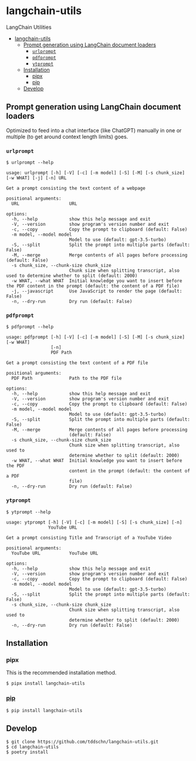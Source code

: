 # langchain-utils

LangChain Utilities


- [langchain-utils](#langchain-utils)
  - [Prompt generation using LangChain document loaders](#prompt-generation-using-langchain-document-loaders)
    - [`urlprompt`](#urlprompt)
    - [`pdfprompt`](#pdfprompt)
    - [`ytprompt`](#ytprompt)
  - [Installation](#installation)
    - [pipx](#pipx)
    - [pip](#pip)
  - [Develop](#develop)


## Prompt generation using LangChain document loaders

Optimized to feed into a chat interface (like ChatGPT) manually in one or multiple (to get around context length limits) goes.

### `urlprompt`

```
$ urlprompt --help

usage: urlprompt [-h] [-V] [-c] [-m model] [-S] [-M] [-s chunk_size] [-w WHAT] [-j] [-n] URL

Get a prompt consisting the text content of a webpage

positional arguments:
  URL                   URL

options:
  -h, --help            show this help message and exit
  -V, --version         show program's version number and exit
  -c, --copy            Copy the prompt to clipboard (default: False)
  -m model, --model model
                        Model to use (default: gpt-3.5-turbo)
  -S, --split           Split the prompt into multiple parts (default: False)
  -M, --merge           Merge contents of all pages before processing (default: False)
  -s chunk_size, --chunk-size chunk_size
                        Chunk size when splitting transcript, also used to determine whether to split (default: 2000)
  -w WHAT, --what WHAT  Initial knowledge you want to insert before the PDF content in the prompt (default: the content of a PDF file)
  -j, --javascript      Use JavaScript to render the page (default: False)
  -n, --dry-run         Dry run (default: False)
```

### `pdfprompt`

```
$ pdfprompt --help

usage: pdfprompt [-h] [-V] [-c] [-m model] [-S] [-M] [-s chunk_size] [-w WHAT]
                 [-n]
                 PDF Path

Get a prompt consisting the text content of a PDF file

positional arguments:
  PDF Path              Path to the PDF file

options:
  -h, --help            show this help message and exit
  -V, --version         show program's version number and exit
  -c, --copy            Copy the prompt to clipboard (default: False)
  -m model, --model model
                        Model to use (default: gpt-3.5-turbo)
  -S, --split           Split the prompt into multiple parts (default: False)
  -M, --merge           Merge contents of all pages before processing
                        (default: False)
  -s chunk_size, --chunk-size chunk_size
                        Chunk size when splitting transcript, also used to
                        determine whether to split (default: 2000)
  -w WHAT, --what WHAT  Initial knowledge you want to insert before the PDF
                        content in the prompt (default: the content of a PDF
                        file)
  -n, --dry-run         Dry run (default: False)
```

### `ytprompt`

```
$ ytprompt --help

usage: ytprompt [-h] [-V] [-c] [-m model] [-S] [-s chunk_size] [-n]
                YouTube URL

Get a prompt consisting Title and Transcript of a YouTube Video

positional arguments:
  YouTube URL           YouTube URL

options:
  -h, --help            show this help message and exit
  -V, --version         show program's version number and exit
  -c, --copy            Copy the prompt to clipboard (default: False)
  -m model, --model model
                        Model to use (default: gpt-3.5-turbo)
  -S, --split           Split the prompt into multiple parts (default: False)
  -s chunk_size, --chunk-size chunk_size
                        Chunk size when splitting transcript, also used to
                        determine whether to split (default: 2000)
  -n, --dry-run         Dry run (default: False)
```


## Installation

### pipx

This is the recommended installation method.

```
$ pipx install langchain-utils
```

### [pip](https://pypi.org/project/langchain-utils/)

```
$ pip install langchain-utils
```


## Develop

```
$ git clone https://github.com/tddschn/langchain-utils.git
$ cd langchain-utils
$ poetry install
```